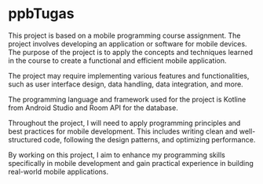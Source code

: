 # ppbTugas

This project is based on a mobile programming course assignment. The project involves developing an application or software for mobile devices. The purpose of the project is to apply the concepts and techniques learned in the course to create a functional and efficient mobile application.

The project may require implementing various features and functionalities, such as user interface design, data handling, data integration, and more.

The programming language and framework used for the project is Kotline from Android Studio and Room API for the database.

Throughout the project, I will need to apply programming principles and best practices for mobile development. This includes writing clean and well-structured code, following the design patterns, and optimizing performance.

By working on this project, I aim to enhance my programming skills specifically in mobile development and gain practical experience in building real-world mobile applications.
